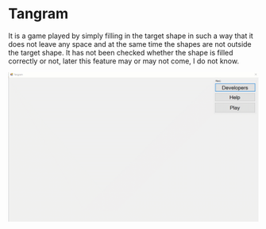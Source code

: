 # Tangram

It is a game played by simply filling in the target shape in such a way that it does not leave any space and at the same time the shapes are not outside the target shape. It has not been checked whether the shape is filled correctly or not, later this feature may or may not come, I do not know.

![Gif](https://raw.githubusercontent.com/AliYildizoz909/Tangram/master/Gif/Untitled%20Project.gif?token=AJU2E25WEGEOKQF34YKOWBTAYMTTE)
